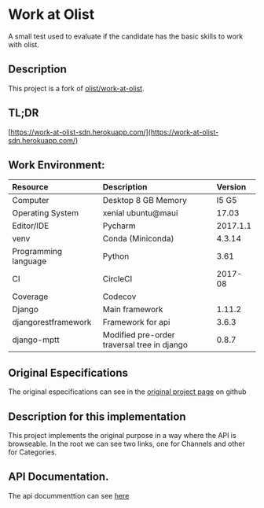 # Work at Olist
A small test used to evaluate if the candidate has the basic skills to work with olist.

## Description

This project is a fork of [olist/work-at-olist](https://github.com/olist/work-at-olist).

## TL;DR
[https://work-at-olist-sdn.herokuapp.com/](https://work-at-olist-sdn.herokuapp.com/)

## Work Environment:

| Resource          | Description               | Version    |
| :---------------- | :------------------       | :-------   |
| Computer          | Desktop 8 GB Memory       | I5 G5      |
| Operating System  | xenial ubuntu@maui        | 17.03      |
| Editor/IDE        | Pycharm                   | 2017.1.1   |
| venv              | Conda (Miniconda)         | 4.3.14
| Programming language | Python                 |    3.61    |
| CI                | CircleCI                  | 2017-08    |
| Coverage          | Codecov                   |            |
| Django            | Main framework            | 1.11.2     |
| djangorestframework | Framework for api       | 3.6.3      |
| django-mptt         | Modified pre-order traversal tree in django | 0.8.7 |

## Original Especifications
The original especifications can see in the [original project page](https://github.com/olist/work-at-olist/blob/master/README.md) on github

## Description for this implementation
This project implements the original purpose in a way where the API is browseable.
In the root we can see two links, one for Channels and other for Categories.

## API Documentation. 
The api docummenttion can see [here](https://work-at-olist-sdn.herokuapp.com/docs)